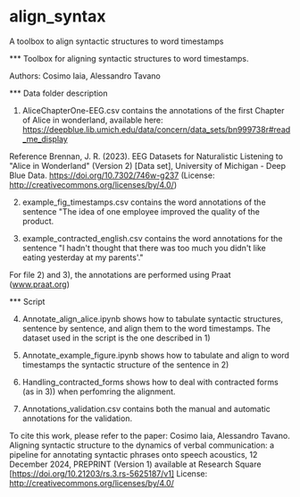 # align_syntax
A toolbox to align syntactic structures to word timestamps

*** Toolbox for aligning syntactic structures to word timestamps. 

Authors: Cosimo Iaia, Alessandro Tavano


*** Data folder description
1) AliceChapterOne-EEG.csv contains the annotations of the first Chapter of Alice in wonderland, available here: https://deepblue.lib.umich.edu/data/concern/data_sets/bn999738r#read_me_display

Reference
Brennan, J. R. (2023). EEG Datasets for Naturalistic Listening to "Alice in Wonderland" (Version 2) [Data set], University of Michigan - Deep Blue Data. https://doi.org/10.7302/746w-g237 (License: http://creativecommons.org/licenses/by/4.0/)




2) example_fig_timestamps.csv contains the word annotations of the sentence "The idea of one employee improved the quality of the product.

3) example_contracted_english.csv contains the word annotations for the sentence "I hadn't thought that there was too much you didn't like eating yesterday at my parents'."

For file 2) and 3), the annotations are performed using Praat (www.praat.org)




*** Script

4) Annotate_align_alice.ipynb shows how to tabulate syntactic structures, sentence by sentence, and align them to the word timestamps. The dataset used in the script is the one described in 1)

5) Annotate_example_figure.ipynb shows how to tabulate and align to word timestamps the syntactic structure of the sentence in 2)

6) Handling_contracted_forms shows how to deal with contracted forms (as in 3)) when perfomring the alignment.

7) Annotations_validation.csv contains both the manual and automatic annotations for the validation.


To cite this work, please refer to the paper: Cosimo Iaia, Alessandro Tavano. Aligning syntactic structure to the dynamics of verbal communication: a pipeline for annotating syntactic phrases onto speech acoustics, 12 December 2024, PREPRINT (Version 1) available at Research Square [https://doi.org/10.21203/rs.3.rs-5625187/v1]
License: http://creativecommons.org/licenses/by/4.0/


